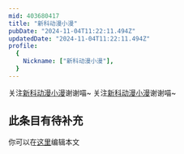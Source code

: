 ```yaml
---
mid: 403680417
title: "新科动漫小漫"
pubDate: "2024-11-04T11:22:11.494Z"
updatedDate: "2024-11-04T11:22:11.494Z"
profile:
  {
    Nickname: ["新科动漫小漫"],
  }
---
```


关注[新科动漫小漫](https://space.bilibili.com/403680417)谢谢喵~ 关注[新科动漫小漫](https://space.bilibili.com/403680417)谢谢喵~

## 此条目有待补充
你可以在[这里](https://github.com/Yuhanawa/VTuber.ICU/edit/master/src/content/v/新科动漫小漫/index.md)编辑本文
